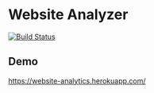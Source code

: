 # Website Analyzer

[![Build Status](https://travis-ci.org/ravilushqa/project-lvl3-s198.svg?branch=master)](https://travis-ci.org/ravilushqa/project-lvl3-s198)

## Demo
https://website-analytics.herokuapp.com/
